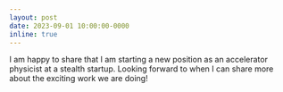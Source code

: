 ```yaml
---
layout: post
date: 2023-09-01 10:00:00-0000
inline: true
---
```


I am happy to share that I am starting a new position as an accelerator physicist at a stealth startup. Looking forward to when I can share more about the exciting work we are doing!